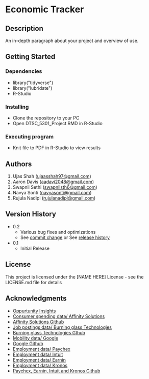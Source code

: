 # Economic Tracker



## Description

An in-depth paragraph about your project and overview of use.

## Getting Started

### Dependencies

* library("tidyverse")
* library("lubridate")
* R-Studio

### Installing

* Clone the repository to your PC
* Open DTSC_5301_Project.RMD in R-Studio


### Executing program

* Knit file to PDF in R-Studio to view results

## Authors

1. Ujas Shah (ujaasshah97@gmail.com)
2. Aaron Davis (aadavi2048@gmail.com)
3. Swapnil Sethi (swapnilsth6@gmail.com)
4. Navya Sonti (navyasonti@gmail.com)
5. Rujula Nadipi (rujulanadipi@gmail.com)

## Version History

* 0.2
    * Various bug fixes and optimizations
    * See [commit change]() or See [release history]()
* 0.1
    * Initial Release

## License

This project is licensed under the [NAME HERE] License - see the LICENSE.md file for details

## Acknowledgments

* [Oppurtunity Insights](https://github.com/OpportunityInsights/EconomicTracker)
* [Consumer spending data/ Affinity Solutions](https://www.affinity.solutions/) 
* [Affinity Solutions Github](https://github.com/OpportunityInsights/EconomicTracker/blob/main/docs/oi_tracker_data_dictionary.src.md#affinity)
* [Job postings data/ Burning glass Technologies](https://www.burning-glass.com/)        
* [Burning glass Technologies Gthub](https://github.com/OpportunityInsights/EconomicTracker/blob/main/docs/oi_tracker_data_dictionary.src.md#burning-glass)
* [Mobility data/ Google](https://www.google.com/covid19/mobility/)
* [Google Github](https://github.com/OpportunityInsights/EconomicTracker/blob/main/docs/oi_tracker_data_dictionary.src.md#google-mobility)
* [Employment data/ Paychex](https://www.paychex.com/)
* [Employment data/ Intuit](https://www.intuit.com/)
* [Employment data/ Earnin](https://www.earnin.com/)
* [Employment data/ Kronos](https://www.kronos.com/)
* [Paychex, Earnin, Intuit and Kronos Github](https://github.com/OpportunityInsights/EconomicTracker/blob/main/docs/oi_tracker_data_dictionary.src.md#employment)
